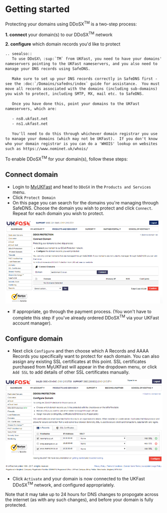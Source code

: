 # Getting started

Protecting your domains using DDoSX<sup>TM</sup> is a two-step process:


**1. connect** your domain(s) to our DDoSX<sup>TM</sup> network

**2. configure** which domain records you'd like to protect

```eval_rst
.. seealso::
   To use DDoSX\ :sup:`TM` from UKFast, you need to have your domains' nameservers pointing to the UKFast nameservers, and you also need to manage your DNS records using SafeDNS.  

   Make sure to set up your DNS records correctly in SafeDNS first - see the :doc:`/Domains/safedns/index` guide for assistance.  You must move all records associated with the domains (including sub-domains) you wish to protect, including SMTP, MX, mail etc. to SafeDNS.

   Once you have done this, point your domains to the UKFast nameservers, which are:

   - ns0.ukfast.net
   - ns1.ukfast.net

   You'll need to do this through whichever domain registrar you use to manage your domains (which may not be UKFast).  If you don't know who your domain registrar is you can do a 'WHOIS' lookup on websites such as https://www.nominet.uk/whois/

```

To enable DDoSX<sup>TM</sup> for your domain(s), follow these steps:

## Connect domain

- Login to [MyUKFast](https://my.ukfast.co.uk) and head to `DDoSX` in the `Products and Services` menu.
- Click `Protect Domain`
- On this page you can search for the domains you're managing through SafeDNS.  Choose the domain you wish to protect and click `Connect`.  Repeat for each domain you wish to protect.

![connect](files/connect.PNG)

- If appropriate, go through the payment process. (You won't have to complete this step if you've already ordered DDoSX<sup>TM</sup> via your UKFast account manager).


## Configure domain

- Next click `Configure` and then choose which A Records and AAAA Records you specifically want to protect for each domain.  You can also assign any existing SSL certificates at this point.  SSL certificates purchased from MyUKFast will appear in the dropdown menu, or click `Add SSL` to add details of other SSL certificates manually.


![configuredomain](files/configuredomain.PNG)

- Click `Activate` and your domain is now connected to the UKFast DDoSX<sup>TM</sup> network, and configured appropriately.  

Note that it may take up to 24 hours for DNS changes to propogate across the internet (as with any such changes), and before your domain is fully protected.
